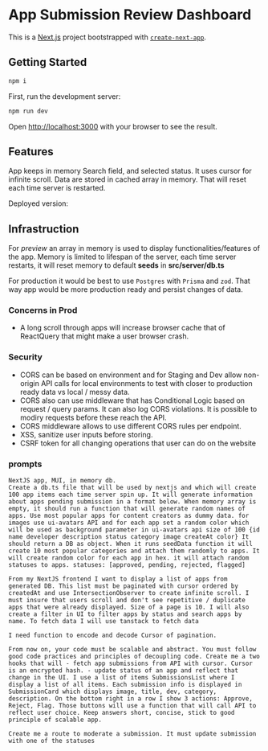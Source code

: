 # App Submission Review Dashboard

This is a [Next.js](https://nextjs.org) project bootstrapped with [`create-next-app`](https://nextjs.org/docs/app/api-reference/cli/create-next-app).

## Getting Started

```bash
npm i
```

First, run the development server:

```bash
npm run dev
```

Open [http://localhost:3000](http://localhost:3000) with your browser to see the result.

## Features
App keeps in memory Search field, and selected status. It uses cursor for infinite scroll. Data are stored in cached array in memory. That will reset each time server is restarted.

Deployed version:


## Infrastruction
For _preview_ an array in memory is used to display functionalities/features of the app. Memory is limited to lifespan of the server, each time server restarts, it will reset memory to default __seeds__ in __src/server/db.ts__

For production it would be best to use `Postgres` with `Prisma` and `zod`. That way app would be more production ready and persist changes of data.

### Concerns in Prod
- A long scroll through apps will increase browser cache that of ReactQuery that might make a user browser crash.

### Security
- CORS can be based on environment and for Staging and Dev allow non-origin API calls for local environments to test with closer to production ready data vs local / messy data.
- CORS also can use middleware that has Conditional Logic based on request / query params. It can also log CORS violations. It is possible to modiry requests before these reach the API.
- CORS middleware allows to use different CORS rules per endpoint.
- XSS, sanitize user inputs before storing.
- CSRF token for all changing operations that user can do on the website


### prompts

```
NextJS app, MUI, in memory db. 
Create a db.ts file that will be used by nextjs and which will create 100 app items each time server spin up. It will generate information about apps pending submission in a format below. When memory array is empty, it should run a function that will generate random names of apps. Use most popular apps for content creators as dummy data. for images use ui-avatars API and for each app set a random color which will be used as background parameter in ui-avatars api size of 100 {id name developer description status category image createAt color} It should return a DB as object. When it runs seedData function it will create 10 most popular categories and attach them randomly to apps. It will create random color for each app in hex. it will attach random statuses to apps. statuses: [approved, pending, rejected, flagged]
```

```
From my NextJS frontend I want to display a list of apps from generated DB. This list must be paginated with cursor ordered by createdAt and use IntersectionObserver to create infinite scroll. I must insure that users scroll and don't see repetitive / duplicate apps that were already displayed. Size of a page is 10. I will also create a filter in UI to filter apps by status and search apps by name. To fetch data I will use tanstack to fetch data
```

```
I need function to encode and decode Cursor of pagination.
```

```
From now on, your code must be scalable and abstract. You must follow good code practices and principles of decoupling code. Create me a two hooks that will - fetch app submissions from API with cursor. Cursor is an encrypted hash. - update status of an app and reflect that change in the UI. I use a list of items SubmissionsList where I display a list of all items. Each submission info is displayed in SubmissionCard which displays image, title, dev, category, description. On the bottom right in a row I show 3 actions: Approve, Reject, Flag. Those buttons will use a function that will call API to reflect user choice. Keep answers short, concise, stick to good principle of scalable app.
```

```
Create me a route to moderate a submission. It must update submission with one of the statuses
```